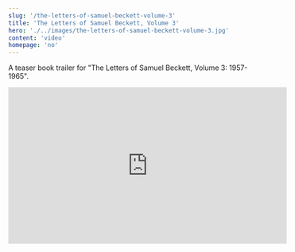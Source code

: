 ```yaml
---
slug: '/the-letters-of-samuel-beckett-volume-3'
title: 'The Letters of Samuel Beckett, Volume 3'
hero: './../images/the-letters-of-samuel-beckett-volume-3.jpg'
content: 'video'
homepage: 'no'
---
```


A teaser book trailer for "The Letters of Samuel Beckett, Volume 3: 1957-1965".

<iframe width="560" height="315" src="https://www.youtube.com/embed/DdFTVu7v4_k" frameborder="0" allow="accelerometer; autoplay; encrypted-media; gyroscope; picture-in-picture" allowfullscreen></iframe>
